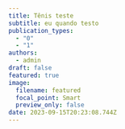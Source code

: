 ```yaml
---
title: Tênis teste
subtitle: eu quando testo
publication_types:
  - "0"
  - "1"
authors:
  - admin
draft: false
featured: true
image:
  filename: featured
  focal_point: Smart
  preview_only: false
date: 2023-09-15T20:23:08.744Z
---
```


